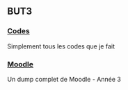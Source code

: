 ## BUT3


### [Codes](./Codes)
Simplement tous les codes que je fait

### [Moodle](./Moodle)
Un dump complet de Moodle - Année 3
